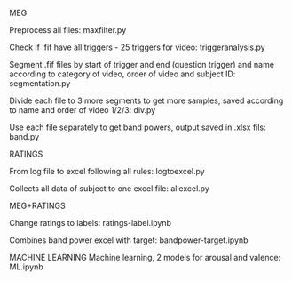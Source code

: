MEG

Preprocess all files: maxfilter.py

Check if .fif have all triggers - 25 triggers for video: triggeranalysis.py

Segment .fif files by start of trigger and end (question trigger) and name according to category of video, order of video and subject ID: segmentation.py

Divide each file to 3 more segments to get more samples, saved according to name and order of video 1/2/3: div.py

Use each file separately to get band powers, output saved in .xlsx fils: band.py


RATINGS

From log file to excel following all rules: logtoexcel.py

Collects all data of subject to one excel file: allexcel.py


MEG+RATINGS

Change ratings to labels: ratings-label.ipynb

Combines band power excel with target: bandpower-target.ipynb

MACHINE LEARNING
Machine learning, 2 models for arousal and valence: ML.ipynb


